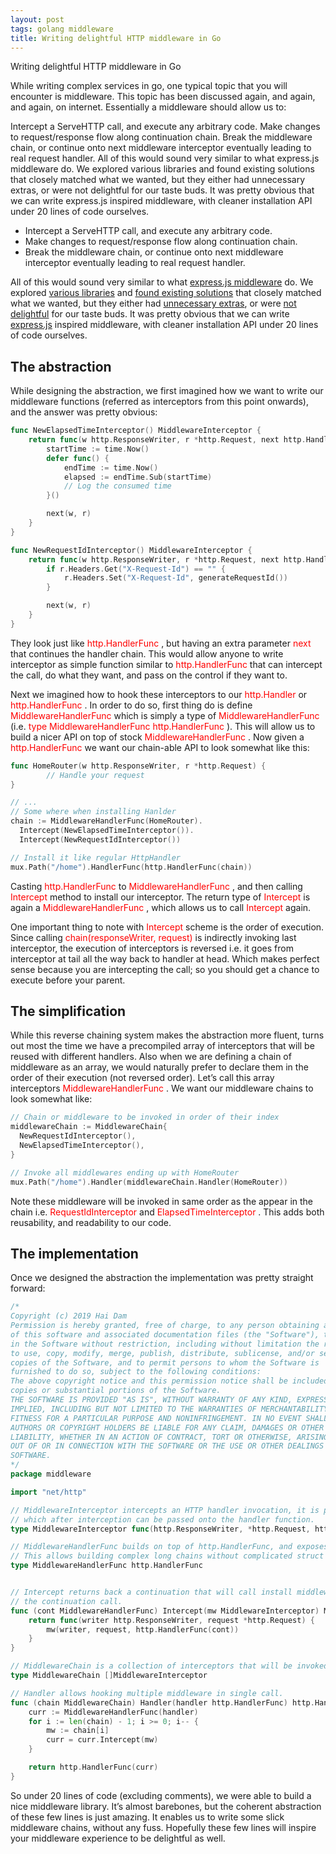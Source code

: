 ```yaml
---
layout: post
tags: golang middleware
title: Writing delightful HTTP middleware in Go
---
```

Writing delightful HTTP middleware in Go

While writing complex services in go, one typical topic that you will encounter is middleware. This topic has been discussed again, and again, and again, on internet. Essentially a middleware should allow us to:

Intercept a ServeHTTP call, and execute any arbitrary code.
Make changes to request/response flow along continuation chain.
Break the middleware chain, or continue onto next middleware interceptor eventually leading to real request handler.
All of this would sound very similar to what express.js middleware do. We explored  various libraries and found existing solutions that closely matched what we wanted, but they either had unnecessary extras, or were not delightful for our taste buds. It was pretty obvious that we can write express.js inspired middleware, with cleaner installation API under 20 lines of code ourselves.

* Intercept a ServeHTTP call, and execute any arbitrary code.
* Make changes to request/response flow along continuation chain.
* Break the middleware chain, or continue onto next middleware interceptor eventually leading to real request handler.

All of this would sound very similar to what [express.js middleware](https://expressjs.com/en/guide/using-middleware.html) do. We explored  [various libraries](!https://lmgtfy.com/?q=golang+middleware+library) and [found existing solutions](https://github.com/urfave/negroni#handlers) that closely matched what we wanted, but they either had [unnecessary extras](https://github.com/urfave/negroni#bundled-middleware), or were [not delightful](https://github.com/go-midway/midway#basic-design) for our taste buds. It was pretty obvious that we can write [express.js](https://expressjs.com/en/guide/using-middleware.html#middleware.router) inspired middleware, with cleaner installation API under 20 lines of code ourselves.

## The abstraction

While designing the abstraction, we first imagined how we want to write our middleware functions (referred as interceptors from this point onwards), and the answer was pretty obvious:

```go
func NewElapsedTimeInterceptor() MiddlewareInterceptor {
    return func(w http.ResponseWriter, r *http.Request, next http.HandlerFunc) {
        startTime := time.Now()
        defer func() {
            endTime := time.Now()
            elapsed := endTime.Sub(startTime)
            // Log the consumed time
        }()

        next(w, r)
    }
}

func NewRequestIdInterceptor() MiddlewareInterceptor {
    return func(w http.ResponseWriter, r *http.Request, next http.HandlerFunc) {
        if r.Headers.Get("X-Request-Id") == "" {
            r.Headers.Set("X-Request-Id", generateRequestId())
        }

        next(w, r)
    }
}
```

They look just like <span style="color:red"> http.HandlerFunc </span>, but having an extra parameter <span style="color:red"> next </span> that continues the handler chain. This would allow anyone to write interceptor as simple function similar to <span style="color:red"> http.HandlerFunc </span> that can intercept the call, do what they want, and pass on the control if they want to.

Next we imagined how to hook these interceptors to our <span style="color:red"> http.Handler </span> or <span style="color:red"> http.HandlerFunc </span>. In order to do so, first thing do is define <span style="color:red"> MiddlewareHandlerFunc </span>  which is simply a type of <span style="color:red"> MiddlewareHandlerFunc </span> (i.e. <span style="color:red"> type MiddlewareHandlerFunc http.HandlerFunc </span> ). This will allow us to build a nicer API on top of stock <span style="color:red"> MiddlewareHandlerFunc </span>. Now given a <span style="color:red"> http.HandlerFunc </span> we want our chain-able API to look somewhat like this:

```go
func HomeRouter(w http.ResponseWriter, r *http.Request) {
		// Handle your request
}

// ...
// Some where when installing Hanlder
chain := MiddlewareHandlerFunc(HomeRouter).
  Intercept(NewElapsedTimeInterceptor()).
  Intercept(NewRequestIdInterceptor())

// Install it like regular HttpHandler
mux.Path("/home").HandlerFunc(http.HandlerFunc(chain))
```

Casting <span style="color:red"> http.HandlerFunc </span> to <span style="color:red"> MiddlewareHandlerFunc </span>, and then calling <span style="color:red"> Intercept </span> method to install our interceptor. The return type of <span style="color:red"> Intercept </span> is again a <span style="color:red"> MiddlewareHandlerFunc </span>, which allows us to call <span style="color:red"> Intercept </span> again.

One important thing to note with <span style="color:red"> Intercept </span> scheme is the order of execution. Since calling <span style="color:red"> chain(responseWriter, request) </span> is indirectly invoking last interceptor, the execution of interceptors is reversed i.e. it goes from interceptor at tail all the way back to handler at head. Which makes perfect sense because you are intercepting the call; so you should get a chance to execute before your parent.

## The simplification

While this reverse chaining system makes the abstraction more fluent, turns out most the time we have a precompiled array of interceptors that will be reused with different handlers. Also when we are defining a chain of middleware as an array, we would naturally prefer to declare them in the order of their execution (not reversed order). Let’s call this array interceptors <span style="color:red"> MiddlewareHandlerFunc </span>. We want our middleware chains to look somewhat like:

```go
// Chain or middleware to be invoked in order of their index
middlewareChain := MiddlewareChain{
  NewRequestIdInterceptor(),
  NewElapsedTimeInterceptor(),
}

// Invoke all middlewares ending up with HomeRouter
mux.Path("/home").Handler(middlewareChain.Handler(HomeRouter))
```

Note these middleware will be invoked in same order as the appear in the chain i.e. <span style="color:red"> RequestIdInterceptor </span> and <span style="color:red"> ElapsedTimeInterceptor </span>. This adds both reusability, and readability to our code.

## The implementation

Once we designed the abstraction the implementation was pretty straight forward:

```go
/*
Copyright (c) 2019 Hai Dam
Permission is hereby granted, free of charge, to any person obtaining a copy
of this software and associated documentation files (the "Software"), to deal
in the Software without restriction, including without limitation the rights
to use, copy, modify, merge, publish, distribute, sublicense, and/or sell
copies of the Software, and to permit persons to whom the Software is
furnished to do so, subject to the following conditions:
The above copyright notice and this permission notice shall be included in all
copies or substantial portions of the Software.
THE SOFTWARE IS PROVIDED "AS IS", WITHOUT WARRANTY OF ANY KIND, EXPRESS OR
IMPLIED, INCLUDING BUT NOT LIMITED TO THE WARRANTIES OF MERCHANTABILITY,
FITNESS FOR A PARTICULAR PURPOSE AND NONINFRINGEMENT. IN NO EVENT SHALL THE
AUTHORS OR COPYRIGHT HOLDERS BE LIABLE FOR ANY CLAIM, DAMAGES OR OTHER
LIABILITY, WHETHER IN AN ACTION OF CONTRACT, TORT OR OTHERWISE, ARISING FROM,
OUT OF OR IN CONNECTION WITH THE SOFTWARE OR THE USE OR OTHER DEALINGS IN THE
SOFTWARE.
*/
package middleware

import "net/http"

// MiddlewareInterceptor intercepts an HTTP handler invocation, it is passed both response writer and request
// which after interception can be passed onto the handler function.
type MiddlewareInterceptor func(http.ResponseWriter, *http.Request, http.HandlerFunc)

// MiddlewareHandlerFunc builds on top of http.HandlerFunc, and exposes API to intercept with MiddlewareInterceptor.
// This allows building complex long chains without complicated struct manipulation
type MiddlewareHandlerFunc http.HandlerFunc


// Intercept returns back a continuation that will call install middleware to intercept
// the continuation call.
func (cont MiddlewareHandlerFunc) Intercept(mw MiddlewareInterceptor) MiddlewareHandlerFunc {
	return func(writer http.ResponseWriter, request *http.Request) {
		mw(writer, request, http.HandlerFunc(cont))
	}
}

// MiddlewareChain is a collection of interceptors that will be invoked in there index order
type MiddlewareChain []MiddlewareInterceptor

// Handler allows hooking multiple middleware in single call.
func (chain MiddlewareChain) Handler(handler http.HandlerFunc) http.Handler {
	curr := MiddlewareHandlerFunc(handler)
	for i := len(chain) - 1; i >= 0; i-- {
		mw := chain[i]
		curr = curr.Intercept(mw)
	}

	return http.HandlerFunc(curr)
}
```

So under 20 lines of code (excluding comments), we were able to build a nice middleware library. It’s almost barebones, but the coherent abstraction of these few lines is just amazing. It enables us to write some slick middleware chains, without any fuss. Hopefully these few lines will inspire your middleware experience to be delightful as well.



